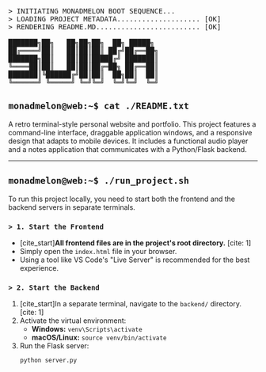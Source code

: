 <pre>
> INITIATING MONADMELON BOOT SEQUENCE...
> LOADING PROJECT METADATA.................... [OK]
> RENDERING README.MD......................... [OK]

███████╗██╗   ██╗██╗██╗  ██╗ █████╗ 
██╔════╝██║   ██║██║██║ ██╔╝██╔══██╗
███████╗██║   ██║██║█████╔╝ ███████║
╚════██║██║   ██║██║██╔═██╗ ██╔══██║
███████║╚██████╔╝██║██║  ██╗██║  ██║
╚══════╝ ╚═════╝ ╚═╝╚═╝  ╚═╝╚═╝  ╚═╝
</pre>

## `monadmelon@web:~$ cat ./README.txt`

A retro terminal-style personal website and portfolio. This project features a command-line interface, draggable application windows, and a responsive design that adapts to mobile devices. It includes a functional audio player and a notes application that communicates with a Python/Flask backend.

---
## `monadmelon@web:~$ ./run_project.sh`

To run this project locally, you need to start both the frontend and the backend servers in separate terminals.

### `> 1. Start the Frontend`
- [cite_start]**All frontend files are in the project's root directory.** [cite: 1]
- Simply open the `index.html` file in your browser.
- Using a tool like VS Code's "Live Server" is recommended for the best experience.

### `> 2. Start the Backend`
1. [cite_start]In a separate terminal, navigate to the `backend/` directory. [cite: 1]
2. Activate the virtual environment:
   - **Windows:** `venv\Scripts\activate`
   - **macOS/Linux:** `source venv/bin/activate`
3. Run the Flask server:
   ```bash
   python server.py
